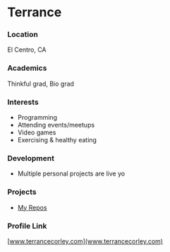 # Terrance

### Location

El Centro, CA

### Academics

Thinkful grad, Bio grad

### Interests

- Programming
- Attending events/meetups
- Video games
- Exercising & healthy eating

### Development

- Multiple personal projects are live yo

### Projects

- [My Repos](www.github.com/terrancecorley)

### Profile Link

[www.terrancecorley.com](www.terrancecorley.com)